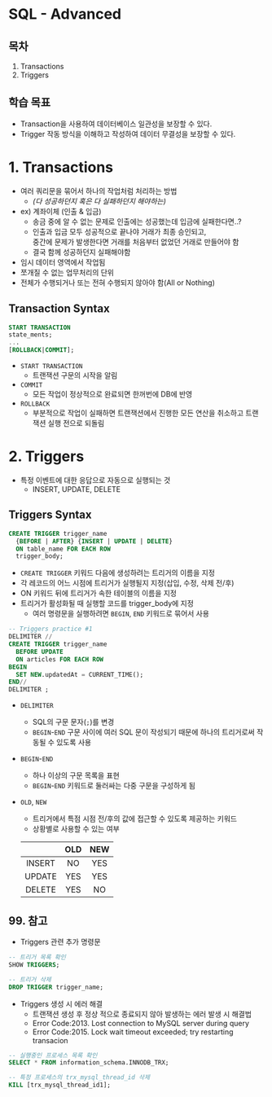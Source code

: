 # SQL - Advanced
## 목차
1. Transactions
2. Triggers
## 학습 목표
* Transaction을 사용하여 데이터베이스 일관성을 보장할 수 있다.
* Trigger 작동 방식을 이해하고 작성하여 데이터 무결성을 보장할 수 있다.

# 1. Transactions
* 여러 쿼리문을 묶어서 하나의 작업처럼 처리하는 방법
  * *(다 성공하던지 혹은 다 실패하던지 해야하는)*
* ex) 계좌이체 (인출 & 입금)
  * 송금 중에 알 수 없는 문제로 인출에는 성공했는데 입금에 실패한다면..?
  * 인출과 입금 모두 성공적으로 끝나야 거래가 최종 승인되고,  \
  중간에 문제가 발생한다면 거래를 처음부터 없었던 거래로 만들어야 함
  * 결국 함께 성공하던지 실패해야함
* 임시 데이터 영역에서 작업됨
* 쪼개질 수 없는 업무처리의 단위
* 전체가 수행되거나 또는 전혀 수행되지 않아야 함(All or Nothing)

## Transaction Syntax
```sql
START TRANSACTION
state_ments;
...
[ROLLBACK|COMMIT];
```
* `START TRANSACTION`
  * 트랜잭션 구문의 시작을 알림
* `COMMIT`
  * 모든 작업이 정상적으로 완료되면 한꺼번에 DB에 반영
* `ROLLBACK`
  * 부분적으로 작업이 실패하면 트랜잭션에서 진행한 모든 연산을 취소하고 트랜잭션 실행 전으로 되돌림

# 2. Triggers
* 특정 이벤트에 대한 응답으로 자동으로 실행되는 것
  * INSERT, UPDATE, DELETE

## Triggers Syntax
```sql
CREATE TRIGGER trigger_name
  {BEFORE | AFTER} {INSERT | UPDATE | DELETE}
  ON table_name FOR EACH ROW
  trigger_body;
```
* `CREATE TRIGGER` 키워드 다음에 생성하려는 트리거의 이름을 지정
* 각 레코드의 어느 시점에 트리거가 실행될지 지정(삽입, 수정, 삭제 전/후)
* ON 키워드 뒤에 트리거가 속한 테이블의 이름을 지정
* 트리거가 활성화될 때 실행할 코드를 trigger_body에 지정
  * 여러 명령문을 실행하려면 `BEGIN`, `END` 키워드로 묶어서 사용
```sql
-- Triggers practice #1
DELIMITER //
CREATE TRIGGER trigger_name
  BEFORE UPDATE
  ON articles FOR EACH ROW
BEGIN
  SET NEW.updatedAt = CURRENT_TIME();
END//
DELIMITER ;
```
* `DELIMITER` 
  * SQL의 구문 문자(`;`)를 변경
  * `BEGIN`-`END` 구문 사이에 여러 SQL 문이 작성되기 때문에 하나의 트리거로써 작동될 수 있도록 사용
* `BEGIN`-`END`
  * 하나 이상의 구문 목록을 표현
  * `BEGIN`-`END` 키워드로 둘러싸는 다중 구문을 구성하게 됨
* `OLD`, `NEW`
  * 트리거에서 특점 시점 전/후의 값에 접근할 수 있도록 제공하는 키워드
  * 상황별로 사용할 수 있는 여부
  
  ||OLD|NEW|
  |:-:|:-:|:-:|
  |INSERT|NO|YES|
  |UPDATE|YES|YES|
  |DELETE|YES|NO|

## 99. 참고
* Triggers 관련 추가 명령문
```sql
-- 트리거 목록 확인
SHOW TRIGGERS;

-- 트리거 삭제
DROP TRIGGER trigger_name;
```
* Triggers 생성 시 에러 해결
  * 트랜잭션 생성 후 정상 적으로 종료되지 않아 발생하는 에러 발생 시 해결법
  * Error Code:2013. Lost connection to MySQL server during query
  * Error Code:2015. Lock wait timeout exceeded; try restarting transacion
```sql
-- 실행중인 프로세스 목록 확인
SELECT * FROM information_schema.INNODB_TRX;

-- 특정 프로세스의 trx_mysql_thread_id 삭제
KILL [trx_mysql_thread_id1];
```